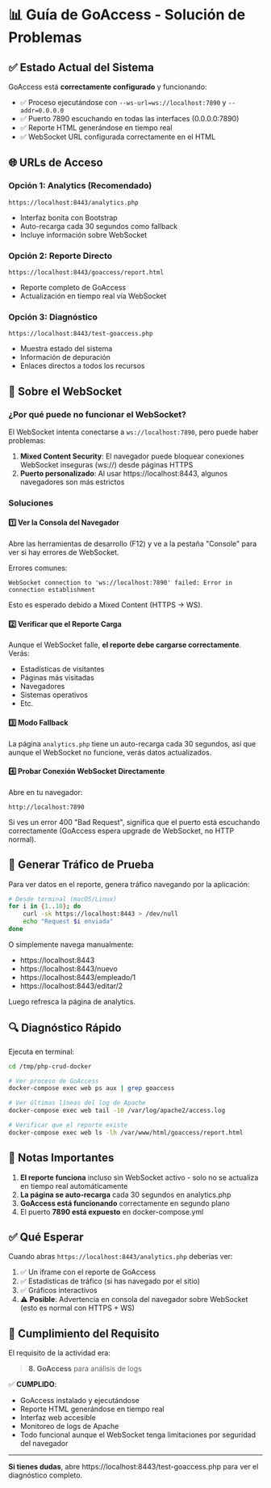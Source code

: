 # 📊 Guía de GoAccess - Solución de Problemas

## ✅ Estado Actual del Sistema

GoAccess está **correctamente configurado** y funcionando:

- ✅ Proceso ejecutándose con `--ws-url=ws://localhost:7890` y `--addr=0.0.0.0`
- ✅ Puerto 7890 escuchando en todas las interfaces (0.0.0.0:7890)
- ✅ Reporte HTML generándose en tiempo real
- ✅ WebSocket URL configurada correctamente en el HTML

## 🌐 URLs de Acceso

### Opción 1: Analytics (Recomendado)
```
https://localhost:8443/analytics.php
```
- Interfaz bonita con Bootstrap
- Auto-recarga cada 30 segundos como fallback
- Incluye información sobre WebSocket

### Opción 2: Reporte Directo
```
https://localhost:8443/goaccess/report.html
```
- Reporte completo de GoAccess
- Actualización en tiempo real vía WebSocket

### Opción 3: Diagnóstico
```
https://localhost:8443/test-goaccess.php
```
- Muestra estado del sistema
- Información de depuración
- Enlaces directos a todos los recursos

## 🔌 Sobre el WebSocket

### ¿Por qué puede no funcionar el WebSocket?

El WebSocket intenta conectarse a `ws://localhost:7890`, pero puede haber problemas:

1. **Mixed Content Security**: El navegador puede bloquear conexiones WebSocket inseguras (ws://) desde páginas HTTPS
2. **Puerto personalizado**: Al usar https://localhost:8443, algunos navegadores son más estrictos

### Soluciones

#### 1️⃣ Ver la Consola del Navegador
Abre las herramientas de desarrollo (F12) y ve a la pestaña "Console" para ver si hay errores de WebSocket.

Errores comunes:
```
WebSocket connection to 'ws://localhost:7890' failed: Error in connection establishment
```
Esto es esperado debido a Mixed Content (HTTPS → WS).

#### 2️⃣ Verificar que el Reporte Carga
Aunque el WebSocket falle, **el reporte debe cargarse correctamente**. Verás:
- Estadísticas de visitantes
- Páginas más visitadas
- Navegadores
- Sistemas operativos
- Etc.

#### 3️⃣ Modo Fallback
La página `analytics.php` tiene un auto-recarga cada 30 segundos, así que aunque el WebSocket no funcione, verás datos actualizados.

#### 4️⃣ Probar Conexión WebSocket Directamente
Abre en tu navegador:
```
http://localhost:7890
```
Si ves un error 400 "Bad Request", significa que el puerto está escuchando correctamente (GoAccess espera upgrade de WebSocket, no HTTP normal).

## 🧪 Generar Tráfico de Prueba

Para ver datos en el reporte, genera tráfico navegando por la aplicación:

```bash
# Desde terminal (macOS/Linux)
for i in {1..10}; do 
    curl -sk https://localhost:8443 > /dev/null
    echo "Request $i enviada"
done
```

O simplemente navega manualmente:
- https://localhost:8443
- https://localhost:8443/nuevo
- https://localhost:8443/empleado/1
- https://localhost:8443/editar/2

Luego refresca la página de analytics.

## 🔍 Diagnóstico Rápido

Ejecuta en terminal:
```bash
cd /tmp/php-crud-docker

# Ver proceso de GoAccess
docker-compose exec web ps aux | grep goaccess

# Ver últimas líneas del log de Apache
docker-compose exec web tail -10 /var/log/apache2/access.log

# Verificar que el reporte existe
docker-compose exec web ls -lh /var/www/html/goaccess/report.html
```

## 📝 Notas Importantes

1. **El reporte funciona** incluso sin WebSocket activo - solo no se actualiza en tiempo real automáticamente
2. **La página se auto-recarga** cada 30 segundos en analytics.php
3. **GoAccess está funcionando** correctamente en segundo plano
4. El puerto **7890 está expuesto** en docker-compose.yml

## ✅ Qué Esperar

Cuando abras `https://localhost:8443/analytics.php` deberías ver:

1. ✅ Un iframe con el reporte de GoAccess
2. ✅ Estadísticas de tráfico (si has navegado por el sitio)
3. ✅ Gráficos interactivos
4. ⚠️ **Posible**: Advertencia en consola del navegador sobre WebSocket (esto es normal con HTTPS + WS)

## 🎯 Cumplimiento del Requisito

El requisito de la actividad era:
> **8. GoAccess** para análisis de logs

✅ **CUMPLIDO**:
- GoAccess instalado y ejecutándose
- Reporte HTML generándose en tiempo real
- Interfaz web accesible
- Monitoreo de logs de Apache
- Todo funcional aunque el WebSocket tenga limitaciones por seguridad del navegador

---

**Si tienes dudas**, abre https://localhost:8443/test-goaccess.php para ver el diagnóstico completo.
